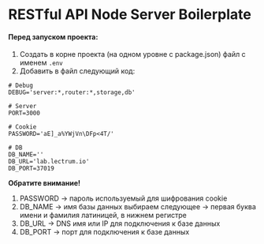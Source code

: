 # RESTful API Node Server Boilerplate

#### Перед запуском проекта:

1. Создать в корне проекта (на одном уровне с package.json) файл с именем `.env`
2. Добавить в файл следующий код:

```
# Debug
DEBUG='server:*,router:*,storage,db'

# Server
PORT=3000

# Cookie
PASSWORD='aE]_a%YWjVn\DFp<4T/'

# DB
DB_NAME=''
DB_URL='lab.lectrum.io'
DB_PORT=37019
```

**Обратите внимание!**

1. PASSWORD → пароль используемый для шифрования cookie
2. DB_NAME → имя базы данных выбираем следующее → первая буква имени и фамилия латиницей, в нижнем регистре
3. DB_URL → DNS имя или IP для подключения к базе данных
4. DB_PORT → порт для подключения к базе данных
